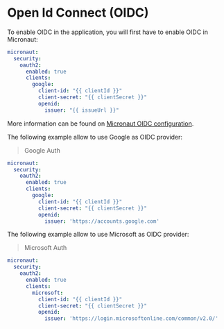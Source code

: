 # Open Id Connect (OIDC)

To enable OIDC in the application, you will first have to enable OIDC in Micronaut:

```yaml
micronaut:
  security:
    oauth2:
      enabled: true
      clients:
        google:
          client-id: "{{ clientId }}"
          client-secret: "{{ clientSecret }}"
          openid:
            issuer: "{{ issueUrl }}"
```
More information can be found on [Micronaut OIDC configuration](https://micronaut-projects.github.io/micronaut-security/latest/guide/#openid-configuration).

The following example allow to use Google as OIDC provider:

> Google Auth
```yaml
micronaut:
  security:
    oauth2:
      enabled: true
      clients:
        google:
          client-id: "{{ clientId }}"
          client-secret: "{{ clientSecret }}"
          openid:
            issuer: 'https://accounts.google.com'
```

The following example allow to use Microsoft as OIDC provider:

> Microsoft Auth
```yaml
micronaut:
  security:
    oauth2:
      enabled: true
      clients:
        microsoft:
          client-id: "{{ clientId }}"
          client-secret: "{{ clientSecret }}"
          openid:
            issuer: 'https://login.microsoftonline.com/common/v2.0/'
```
